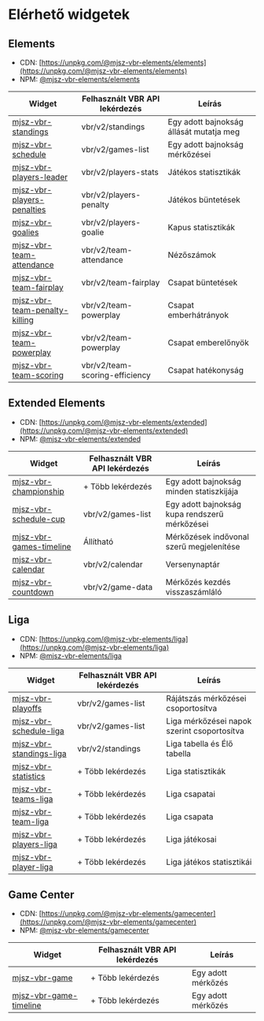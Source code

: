 # Elérhető widgetek

## Elements

- CDN: [https://unpkg.com/@mjsz-vbr-elements/elements](https://unpkg.com/@mjsz-vbr-elements/elements)
- NPM: [@mjsz-vbr-elements/elements](https://www.npmjs.com/package/@mjsz-vbr-elements/elements)

| Widget                                                         | Felhasznált VBR API lekérdezés | Leírás                                  |
| -------------------------------------------------------------- | ------------------------------ | --------------------------------------- |
| [mjsz-vbr-standings](/widget/standings)                        | vbr/v2/standings               | Egy adott bajnokság állását mutatja meg |
| [mjsz-vbr-schedule](/widget/schedule)                          | vbr/v2/games-list              | Egy adott bajnokság mérkőzései          |
| [mjsz-vbr-players-leader](/widget/fieldplayers-leader)         | vbr/v2/players-stats           | Játékos statisztikák                    |
| [mjsz-vbr-players-penalties](/widget/fieldplayers-penalties)   | vbr/v2/players-penalty         | Játékos büntetések                      |
| [mjsz-vbr-goalies](/widget/goalies-leader)                     | vbr/v2/players-goalie          | Kapus statisztikák                      |
| [mjsz-vbr-team-attendance](/widget/teams-attendance)           | vbr/v2/team-attendance         | Nézőszámok                              |
| [mjsz-vbr-team-fairplay](/widget/teams-fairplay)               | vbr/v2/team-fairplay           | Csapat büntetések                       |
| [mjsz-vbr-team-penalty-killing](/widget/teams-penalty-killing) | vbr/v2/team-powerplay          | Csapat emberhátrányok                   |
| [mjsz-vbr-team-powerplay](/widget/teams-powerplay)             | vbr/v2/team-powerplay          | Csapat emberelőnyök                     |
| [mjsz-vbr-team-scoring](/widget/teams-scoring-efficiency)      | vbr/v2/team-scoring-efficiency | Csapat hatékonyság                      |

## Extended Elements

- CDN: [https://unpkg.com/@mjsz-vbr-elements/extended](https://unpkg.com/@mjsz-vbr-elements/extended)
- NPM: [@mjsz-vbr-elements/extended](https://www.npmjs.com/package/@mjsz-vbr-elements/extended)

| Widget                                                     | Felhasznált VBR API lekérdezés | Leírás                                        |
| ---------------------------------------------------------- | ------------------------------ | --------------------------------------------- |
| [mjsz-vbr-championship](/widget/extended-championship)     | + Több lekérdezés              | Egy adott bajnokság minden statiszkijája      |
| [mjsz-vbr-schedule-cup](/widget/extended-cup-schedule)     | vbr/v2/games-list              | Egy adott bajnokság kupa rendszerű mérkőzései |
| [mjsz-vbr-games-timeline](/widget/extended-games-timeline) | Állítható                      | Mérkőzések indővonal szerű megjelenítése      |
| [mjsz-vbr-calendar](/widget/extended-calendar)             | vbr/v2/calendar                | Versenynaptár                                 |
| [mjsz-vbr-countdown](/widget/extended-countdown)           | vbr/v2/game-data               | Mérkőzés kezdés visszaszámláló                |

## Liga

- CDN: [https://unpkg.com/@mjsz-vbr-elements/liga](https://unpkg.com/@mjsz-vbr-elements/liga)
- NPM: [@mjsz-vbr-elements/liga](https://www.npmjs.com/package/@mjsz-vbr-elements/liga)

| Widget                                            | Felhasznált VBR API lekérdezés | Leírás                                      |
| ------------------------------------------------- | ------------------------------ | ------------------------------------------- |
| [mjsz-vbr-playoffs](/widget/liga-playoffs)        | vbr/v2/games-list              | Rájátszás mérkőzései csoportosítva          |
| [mjsz-vbr-schedule-liga](/widget/liga-schedule)   | vbr/v2/games-list              | Liga mérkőzései napok szerint csoportosítva |
| [mjsz-vbr-standings-liga](/widget/liga-standings) | vbr/v2/standings               | Liga tabella és Élő tabella                 |
| [mjsz-vbr-statistics](/widget/liga-statistics)    | + Több lekérdezés              | Liga statisztikák                           |
| [mjsz-vbr-teams-liga](/widget/liga-teams)         | + Több lekérdezés              | Liga csapatai                               |
| [mjsz-vbr-team-liga](/widget/liga-team)           | + Több lekérdezés              | Liga csapata                                |
| [mjsz-vbr-players-liga](/widget/liga-players)     | + Több lekérdezés              | Liga játékosai                              |
| [mjsz-vbr-player-liga](/widget/liga-player)       | + Több lekérdezés              | Liga játékos statisztikái                   |

## Game Center

- CDN: [https://unpkg.com/@mjsz-vbr-elements/gamecenter](https://unpkg.com/@mjsz-vbr-elements/gamecenter)
- NPM: [@mjsz-vbr-elements/gamecenter](https://www.npmjs.com/package/@mjsz-vbr-elements/gamecenter)

| Widget                                                | Felhasznált VBR API lekérdezés | Leírás             |
| ----------------------------------------------------- | ------------------------------ | ------------------ |
| [mjsz-vbr-game](/widget/gamecenter)                   | + Több lekérdezés              | Egy adott mérkőzés |
| [mjsz-vbr-game-timeline](/widget/gamecenter-timeline) | + Több lekérdezés              | Egy adott mérkőzés |
